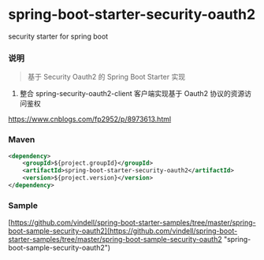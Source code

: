 # spring-boot-starter-security-oauth2
security starter for spring boot

### 说明


 > 基于 Security Oauth2 的 Spring Boot Starter 实现

1. 整合 spring-security-oauth2-client 客户端实现基于 Oauth2 协议的资源访问鉴权

https://www.cnblogs.com/fp2952/p/8973613.html


### Maven

``` xml
<dependency>
	<groupId>${project.groupId}</groupId>
	<artifactId>spring-boot-starter-security-oauth2</artifactId>
	<version>${project.version}</version>
</dependency>
```

### Sample

[https://github.com/vindell/spring-boot-starter-samples/tree/master/spring-boot-sample-security-oauth2](https://github.com/vindell/spring-boot-starter-samples/tree/master/spring-boot-sample-security-oauth2 "spring-boot-sample-security-oauth2")

